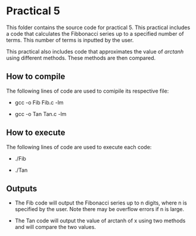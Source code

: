 # Practical 5

This folder contains the source code for practical 5. This practical includes a code that calculates the Fibbonacci series up to a specified number of terms. This number of terms is inputted by the user.

This practical also includes code that approximates the value of $arctanh$ using different methods. These methods are then compared.

## How to compile

The following lines of code are used to comipile its respective file:

* gcc -o Fib Fib.c -lm

* gcc -o Tan Tan.c -lm

## How to execute 

The following lines of code are used to execute each code:

* ./Fib

* ./Tan

## Outputs

* The Fib code will output the Fibonacci series up to n digits, where n is specified by the user. Note there may be overflow errors if n is large.

* The Tan code will output the value of arctanh of x using two methods and will compare the two values.
